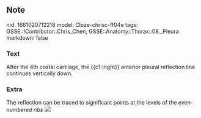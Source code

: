 ## Note
nid: 1661020712218
model: Cloze-chrisc-ff04e
tags: GSSE::!Contributor::Chris_Chen, GSSE::Anatomy::Thorax::08._Pleura
markdown: false

### Text
After the 4th costal cartilage, the {{c1::right}} anterior pleural reflection line continues vertically down.

### Extra
The reflection can be traced to significant points at the levels of
the <i>even-numbered ribs</i> <img src= 
"paste-bf4c83fd15d085f0b8c4bac74e637b903cbed379.jpg">
